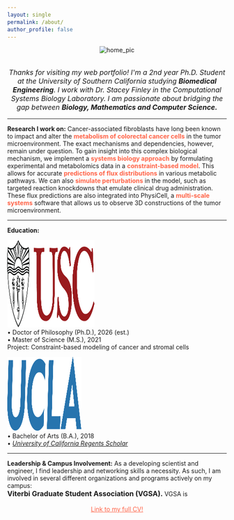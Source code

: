 ```yaml
---
layout: single
permalink: /about/
author_profile: false
---
```

<center>
<img src="/images/IMG_0416.PNG" alt="home_pic" width="350" height="350">
</center>

<br>

<center><p style="font-size:16px"><i>Thanks for visiting my web portfolio! I'm a 2nd year Ph.D. Student at the University of Southern California studying <b>Biomedical Engineering</b>. I work with Dr. Stacey Finley in the Computational Systems Biology Laboratory. I am passionate about bridging the gap between <b>Biology, Mathematics and Computer Science.</b></i></p>
</center>

<hr>

<b>Research I work on:</b> Cancer-associated fibroblasts have long been known to impact and alter the <font color="tomato"><b>metabolism of colorectal cancer cells</b></font> in the tumor microenvironment. The exact mechanisms and dependencies, however, remain under question. To gain insight into this complex biological mechanism, we implement a <font color="tomato"><b>systems biology approach</b></font> by formulating experimental and metabolomics data in a <font color="tomato"><b>constraint-based model</b></font>. This allows for accurate <font color="tomato"><b>predictions of flux distributions</b></font> in various metabolic pathways. We can also  <font color="tomato"><b>simulate perturbations</b></font> in the model, such as targeted reaction knockdowns that emulate clinical drug administration. These flux predictions are also integrated into PhysiCell, a <font color="tomato"><b>multi-scale systems</b></font> software that allows us to observe 3D constructions of the tumor microenvironment.
<hr>
<b>Education:</b>
<p>
<img src="/images/uscMono.png" alt="usc_logo" width="200" height="200">
<br>
• Doctor of Philosophy (Ph.D.), 2026 (est.) <br>
• Master of Science (M.S.), 2021  <br>
Project: Constraint-based modeling of cancer and stromal cells
</p>
<p>
<img src="/images/ucla.png" alt="ucla_logo" width="170" height="170">
<br>
• Bachelor of Arts (B.A.), 2018 <br> 
• <a href="https://prospective-ugstudents-ucla.academicworks.com/opportunities/334"><i> University of California Regents Scholar </i></a> <br>
<hr>
<b>Leadership & Campus Involvement:</b> 
As a developing scientist and engineer, I find leadership and networking skills a necessity. As such, I am involved in several different organizations and programs actively on my campus: <br>
<b><font size="-0.5">Viterbi Graduate Student Association (VGSA).</font></b> VGSA is 




<br>
<br>
<center> <a href="/assets/docs/cv- nikitavakoli.pdf"  style="color: tomato"> Link to my full CV! </a> </center>


